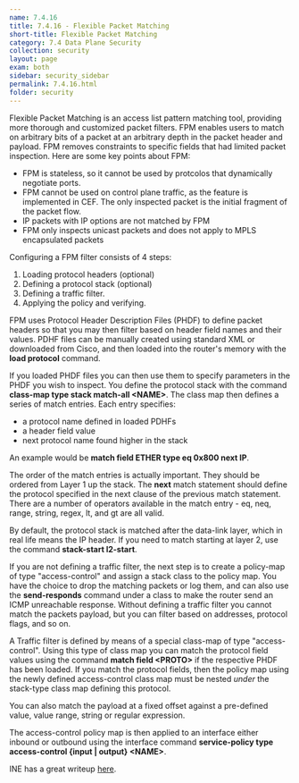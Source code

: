 ```yaml
---
name: 7.4.16
title: 7.4.16 - Flexible Packet Matching
short-title: Flexible Packet Matching
category: 7.4 Data Plane Security
collection: security
layout: page
exam: both
sidebar: security_sidebar
permalink: 7.4.16.html
folder: security
---
```

Flexible Packet Matching is an access list pattern matching tool, providing more thorough and customized packet filters. FPM enables users to match on arbitrary bits of a packet at an arbitrary depth in the packet header and payload. FPM removes constraints to specific fields that had limited packet inspection. Here are some key points about FPM:
- FPM is stateless, so it cannot be used by protcolos that dynamically negotiate ports.
- FPM cannot be used on control plane traffic, as the feature is implemented in CEF. The only inspected packet is the initial fragment of the packet flow.
- IP packets with IP options are not matched by FPM
- FPM only inspects unicast packets and does not apply to MPLS encapsulated packets

Configuring a FPM filter consists of 4 steps:
1. Loading protocol headers (optional)
2. Defining a protocol stack (optional)
3. Defining a traffic filter.
4. Applying the policy and verifying.

FPM uses Protocol Header Description Files (PHDF) to define packet headers so that you may then filter based on header field names and their values. PDHF files can be manually created using standard XML or downloaded from Cisco, and then loaded into the router's memory with the **load protocol** command.

If you loaded PHDF files you can then use them to specify parameters in the PHDF you wish to inspect. You define the protocol stack with the command **class-map type stack match-all \<NAME\>**. The class map then defines a series of match entries. Each entry specifies:
- a protocol name defined in loaded PDHFs
- a header field value
- next protocol name found higher in the stack

An example would be **match field ETHER type eq 0x800 next IP**.

The order of the match entries is actually important. They should be ordered from Layer 1 up the stack. The **next** match statement should define the protocol specified in the next clause of the previous match statement. There are a number of operators available in the match entry - eq, neq, range, string, regex, lt, and gt are all valid.

By default, the protocol stack is matched after the data-link layer, which in real life means the IP header. If you need to match starting at layer 2, use the command **stack-start l2-start**.

If you are not defining a traffic filter, the next step is to create a policy-map of type "access-control" and assign a stack class to the policy map. You have the choice to drop the matching packets or log them, and can also use the **send-responds** command under a class to make the router send an ICMP unreachable response. Without defining a traffic filter you cannot match the packets payload, but you can filter based on addresses, protocol flags, and so on.

A Traffic filter is defined by means of a special class-map of type "access-control". Using this type of class map you can match the protocol field values using the command **match field \<PROTO\>** if the respective PHDF has been loaded. If you match the protocol fields, then the policy map using the newly defined access-control class map must be nested *under* the stack-type class map defining this protocol.

You can also match the payload at a fixed offset against a pre-defined value, value range, string or regular expression.

The access-control policy map is then applied to an interface either inbound or outbound using the interface command **service-policy type access-control \{input \| output\} \<NAME\>**.

INE has a great writeup [here](http://blog.ine.com/2009/06/14/understanding-flexible-packet-matching/).
